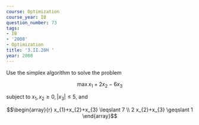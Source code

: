 ```yaml
---
course: Optimization
course_year: IB
question_number: 73
tags:
- IB
- '2008'
- Optimization
title: '3.II.20H '
year: 2008
---
```



Use the simplex algorithm to solve the problem

$$\max x_{1}+2 x_{2}-6 x_{3}$$

subject to $x_{1}, x_{2} \geqslant 0,\left|x_{3}\right| \leqslant 5$, and

$$\begin{array}{r}
x_{1}+x_{2}+x_{3} \leqslant 7 \\
2 x_{2}+x_{3} \geqslant 1
\end{array}$$